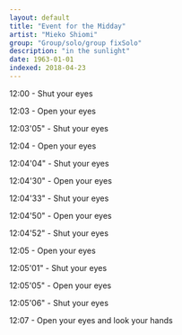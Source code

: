 ```yaml
---
layout: default
title: "Event for the Midday"
artist: "Mieko Shiomi"
group: "Group/solo/group fixSolo"
description: "in the sunlight"
date: 1963-01-01
indexed: 2018-04-23
---
```

12:00 - Shut your eyes

12:03 - Open your eyes

12:03'05" - Shut your eyes

12:04 - Open your eyes

12:04'04" - Shut your eyes

12:04'30" - Open your eyes

12:04'33" - Shut your eyes

12:04'50" - Open your eyes

12:04'52" - Shut your eyes

12:05 - Open your eyes

12:05'01" - Shut your eyes

12:05'05" - Open your eyes

12:05'06" - Shut your eyes

12:07 - Open your eyes and look your hands
